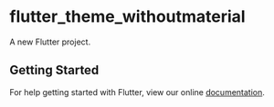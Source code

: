 # flutter_theme_withoutmaterial

A new Flutter project.

## Getting Started

For help getting started with Flutter, view our online
[documentation](http://flutter.io/).
